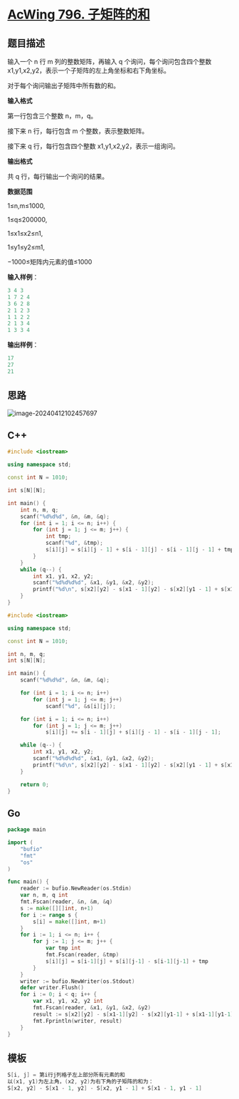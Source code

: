 # [AcWing 796. 子矩阵的和](https://www.acwing.com/problem/content/798/)

## 题目描述

输入一个 n 行 m 列的整数矩阵，再输入 q 个询问，每个询问包含四个整数 x1,y1,x2,y2，表示一个子矩阵的左上角坐标和右下角坐标。

对于每个询问输出子矩阵中所有数的和。

**输入格式**

第一行包含三个整数 n，m，q。

接下来 n 行，每行包含 m 个整数，表示整数矩阵。

接下来 q 行，每行包含四个整数 x1,y1,x2,y2，表示一组询问。

**输出格式**

共 q 行，每行输出一个询问的结果。

**数据范围**

1≤n,m≤1000,

1≤q≤200000,

1≤x1≤x2≤n1,

1≤y1≤y2≤m1,

−1000≤矩阵内元素的值≤1000

**输入样例**：

```cpp
3 4 3
1 7 2 4
3 6 2 8
2 1 2 3
1 1 2 2
2 1 3 4
1 3 3 4
```

**输出样例**：

```cpp
17
27
21
```

## 思路

![image-20240412102457697](https://cdn.jsdelivr.net/gh/palp1tate/ImgPicGo/img/image-20240412102457697.png)

## C++

```cpp
#include <iostream>

using namespace std;

const int N = 1010;

int s[N][N];

int main() {
    int n, m, q;
    scanf("%d%d%d", &n, &m, &q);
    for (int i = 1; i <= n; i++) {
        for (int j = 1; j <= m; j++) {
            int tmp;
            scanf("%d", &tmp);
            s[i][j] = s[i][j - 1] + s[i - 1][j] - s[i - 1][j - 1] + tmp;
        }
    }
    while (q--) {
        int x1, y1, x2, y2;
        scanf("%d%d%d%d", &x1, &y1, &x2, &y2);
        printf("%d\n", s[x2][y2] - s[x1 - 1][y2] - s[x2][y1 - 1] + s[x1 - 1][y1 - 1]);
    }
}
```

```cpp
#include <iostream>

using namespace std;

const int N = 1010;

int n, m, q;
int s[N][N];

int main() {
    scanf("%d%d%d", &n, &m, &q);

    for (int i = 1; i <= n; i++)
        for (int j = 1; j <= m; j++)
            scanf("%d", &s[i][j]);

    for (int i = 1; i <= n; i++)
        for (int j = 1; j <= m; j++)
            s[i][j] += s[i - 1][j] + s[i][j - 1] - s[i - 1][j - 1];

    while (q--) {
        int x1, y1, x2, y2;
        scanf("%d%d%d%d", &x1, &y1, &x2, &y2);
        printf("%d\n", s[x2][y2] - s[x1 - 1][y2] - s[x2][y1 - 1] + s[x1 - 1][y1 - 1]);
    }

    return 0;
}
```

## Go

```go
package main

import (
    "bufio"
    "fmt"
    "os"
)

func main() {
    reader := bufio.NewReader(os.Stdin)
    var n, m, q int
    fmt.Fscan(reader, &n, &m, &q)
    s := make([][]int, n+1)
    for i := range s {
        s[i] = make([]int, m+1)
    }
    for i := 1; i <= n; i++ {
        for j := 1; j <= m; j++ {
            var tmp int
            fmt.Fscan(reader, &tmp)
            s[i][j] = s[i-1][j] + s[i][j-1] - s[i-1][j-1] + tmp
        }
    }
    writer := bufio.NewWriter(os.Stdout)
    defer writer.Flush()
    for i := 0; i < q; i++ {
        var x1, y1, x2, y2 int
        fmt.Fscan(reader, &x1, &y1, &x2, &y2)
        result := s[x2][y2] - s[x1-1][y2] - s[x2][y1-1] + s[x1-1][y1-1]
        fmt.Fprintln(writer, result)
    }
}
```

## 模板

```cpp
S[i, j] = 第i行j列格子左上部分所有元素的和
以(x1, y1)为左上角，(x2, y2)为右下角的子矩阵的和为：
S[x2, y2] - S[x1 - 1, y2] - S[x2, y1 - 1] + S[x1 - 1, y1 - 1]
```

